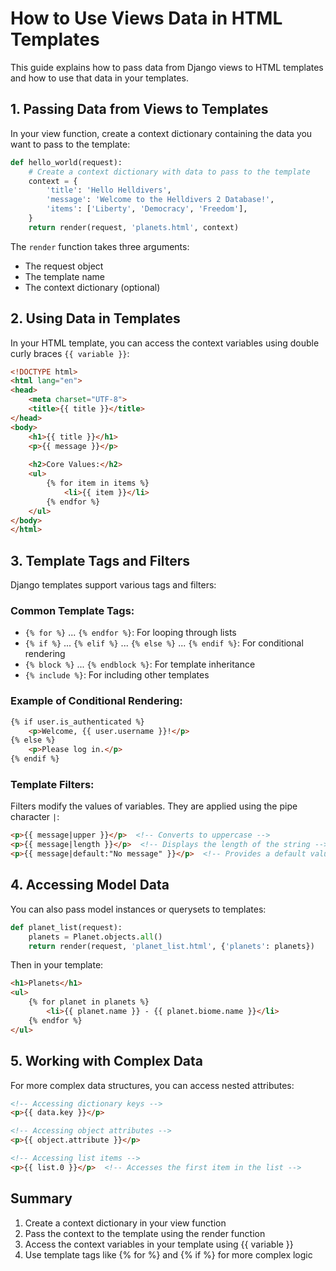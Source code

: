 # How to Use Views Data in HTML Templates

This guide explains how to pass data from Django views to HTML templates and how to use that data in your templates.

## 1. Passing Data from Views to Templates

In your view function, create a context dictionary containing the data you want to pass to the template:

```python
def hello_world(request):
    # Create a context dictionary with data to pass to the template
    context = {
        'title': 'Hello Helldivers',
        'message': 'Welcome to the Helldivers 2 Database!',
        'items': ['Liberty', 'Democracy', 'Freedom'],
    }
    return render(request, 'planets.html', context)
```

The `render` function takes three arguments:
- The request object
- The template name
- The context dictionary (optional)

## 2. Using Data in Templates

In your HTML template, you can access the context variables using double curly braces `{{ variable }}`:

```html
<!DOCTYPE html>
<html lang="en">
<head>
    <meta charset="UTF-8">
    <title>{{ title }}</title>
</head>
<body>
    <h1>{{ title }}</h1>
    <p>{{ message }}</p>
    
    <h2>Core Values:</h2>
    <ul>
        {% for item in items %}
            <li>{{ item }}</li>
        {% endfor %}
    </ul>
</body>
</html>
```

## 3. Template Tags and Filters

Django templates support various tags and filters:

### Common Template Tags:

- `{% for %}` ... `{% endfor %}`: For looping through lists
- `{% if %}` ... `{% elif %}` ... `{% else %}` ... `{% endif %}`: For conditional rendering
- `{% block %}` ... `{% endblock %}`: For template inheritance
- `{% include %}`: For including other templates

### Example of Conditional Rendering:

```html
{% if user.is_authenticated %}
    <p>Welcome, {{ user.username }}!</p>
{% else %}
    <p>Please log in.</p>
{% endif %}
```

### Template Filters:

Filters modify the values of variables. They are applied using the pipe character `|`:

```html
<p>{{ message|upper }}</p>  <!-- Converts to uppercase -->
<p>{{ message|length }}</p>  <!-- Displays the length of the string -->
<p>{{ message|default:"No message" }}</p>  <!-- Provides a default value if message is empty -->
```

## 4. Accessing Model Data

You can also pass model instances or querysets to templates:

```python
def planet_list(request):
    planets = Planet.objects.all()
    return render(request, 'planet_list.html', {'planets': planets})
```

Then in your template:

```html
<h1>Planets</h1>
<ul>
    {% for planet in planets %}
        <li>{{ planet.name }} - {{ planet.biome.name }}</li>
    {% endfor %}
</ul>
```

## 5. Working with Complex Data

For more complex data structures, you can access nested attributes:

```html
<!-- Accessing dictionary keys -->
<p>{{ data.key }}</p>

<!-- Accessing object attributes -->
<p>{{ object.attribute }}</p>

<!-- Accessing list items -->
<p>{{ list.0 }}</p>  <!-- Accesses the first item in the list -->
```

## Summary

1. Create a context dictionary in your view function
2. Pass the context to the template using the render function
3. Access the context variables in your template using {{ variable }}
4. Use template tags like {% for %} and {% if %} for more complex logic